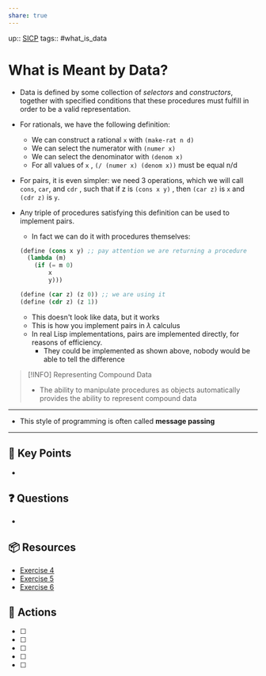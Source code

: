 ```yaml
---
share: true
---
```


up:: [SICP](./SICP.md)
tags:: #what_is_data

# What is Meant by Data?

- Data is defined by some collection of *selectors* and *constructors*, together with specified conditions that these procedures must fulfill in order to be a valid representation.

- For rationals, we have the following definition:
	- We can construct a rational `x` with `(make-rat n d)`
	- We can select the numerator with `(numer x)`
	- We can select the denominator with `(denom x)`
	- For all values of  `x` , `(/ (numer x) (denom x))` must be equal n/d

- For pairs, it is even simpler: we need 3 operations, which we will call `cons`, `car`, and `cdr` , such that if z is `(cons x y)` , then `(car z)` is `x` and `(cdr z)` is `y`.
- Any triple of procedures satisfying this definition can be used to implement pairs.

	- In fact we can do it with procedures themselves:
	```Scheme
	(define (cons x y) ;; pay attention we are returning a procedure
	  (lambda (m)
	    (if (= m 0)
	        x
	        y)))

	(define (car z) (z 0)) ;; we are using it
	(define (cdr z) (z 1))
	```

	- This doesn't look like data, but it works
	- This is how you implement pairs in $\lambda$ calculus
	- In real Lisp implementations, pairs are implemented directly, for reasons of efficiency.
		- They could be implemented as shown above, nobody would be able to tell the difference

> [!INFO]  Representing Compound Data
>  - The ability to manipulate procedures as objects automatically provides the ability to represent compound data
---

- This style of programming is often called **message passing**
---

## 🔑 Key Points
- 
## ❓ Questions
- 
## 📦 Resources
- [ Exercise 4](SICPE%202.4.md)
- [ Exercise 5](SICPE%202.5.md)
- [ Exercise 6](SICPE%202.6.md)
## 🎯 Actions
- [ ] 
- [ ] 
- [ ] 
- [ ] 
- [ ] 